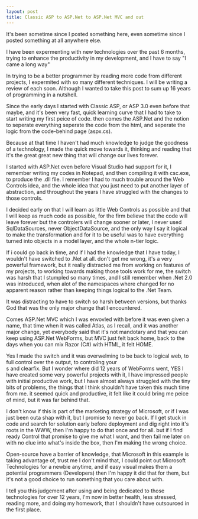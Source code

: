 ```yaml
---
layout: post
title: Classic ASP to ASP.Net to ASP.Net MVC and out
---
```


It's been sometime since I posted something here, even sometime since I posted something at all anywhere else.

I have been expermenting with new technologies over the past 6 months, trying to enhance the productivity in my development, and I have to say "I came a long way"

In trying to be a better programmer by reading more code from different projects, I expermited with so many different techniques. I will be writing a review of each soon. Although I wanted to take this post to sum up 16 years of programming in a nutshell.

Since the early days I started with Classic ASP, or ASP 3.0 even before that maybe, and it's been very fast, quick learning curve that I had to take to start writing my first peice of code. then comes the ASP.Net and the notion to seperate everything seperate the code from the html, and seperate the logic from the code-behind page (aspx.cs).

Because at that time I haven't had much knowledge to judge the goodness of a technology, I made the quick move towards it, thinking and reading that it's the great great new thing that will change our lives forever.

I started with ASP.Net even before Visual Studio had support for it, I remember writing my codes in Notepad, and then compiling it with csc.exe, to produce the .dll file. I remember I had to much trouble around the Web Controls idea, and the whole idea that you just need to put another layer of abstraction, and throughout the years I have struggled with the changes to those controls.

I decided early on that I will learn as little Web Controls as possible and that I will keep as much code as possible, for the firm believe that the code will leave forever but the controlers will change sooner or later, I never used SqlDataSources, never ObjectDataSource, and the only way I say it logical to make the transformation and for it to be useful was to have everything turned into objects in a model layer, and the whole n-tier logic.

If i could go back in time, and if I had the knowledge that I have today, I wouldn't have switched to .Net at all. don't get me wrong, it's a very powerful framework, but it really distracted me from working on features of my projects, to working towards making those tools work for me, the switch was harsh that I stumpled so many times, and I still remember when .Net 2.0 was introduced, when alot of the namespaces where changed for no apparent reason rather than keeping things logical to the .Net Team.

It was distracting to have to switch so harsh between versions, but thanks God that was the only major change that I encountered.

Comes ASP.Net MVC which I was envovled with before it was even given a name, that time when it was called Atlas, as I recall, and it was another major change, yet everybody said that it's not mandotary and that you can keep using ASP.Net WebForms, but MVC just felt back home, back to the days when you can mix Razor (C#) with HTML, it felt HOME.

Yes I made the switch and it was overwelming to be back to logical web, to full control over the output, to controling your <br />s and clearfix. But I wonder where did 12 years of WebForms went, YES I have created some very powerful projects with it, I have impressed people with initial productive work, but I have almost always struggled with the tiny bits of problems, the things that I think shouldn't have taken this much time from me. it seemed quick and productive, it felt like it could bring me peice of mind, but it was far behind that.

I don't know if this is part of the marketing strategy of Microsoft, or if I was just been outa shap with it, but I promise to never go back. If I get stuck in code and search for solution early before deployment and dig right into it's roots in the WWW, then I'm happy to do that once and for all. but if I find ready Control that promise to give me what I want, and then fail me later on with no clue into what's inside the box, then I'm making the wrong choice.

Open-source have a barrier of knowledge, that Microsoft in this example is taking advantage of, trust me I don't mind that, I could point out Microsoft Technologies for a newbie anytime, and if easy visual makes them a potential programmers (Developers) then I'm happy it did that for them, but it's not a good choice to run something that you care about with.

I tell you this judgement after using and being dedicated to those technologies for over 12 years, I'm now in better health, less stressed, reading more, and doing my homework, that I shouldn't have outsourced in the first place.